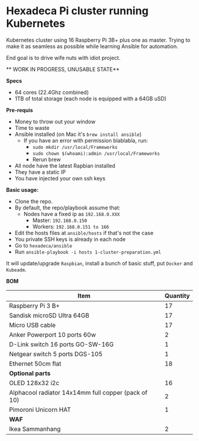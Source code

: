 # Hexadeca Pi cluster running Kubernetes

Kubernetes cluster using 16 Raspberry Pi 3B+ plus one as master. Trying to make it as seamless as possible while learning Ansible for automation.

End goal is to drive wife nuts with idiot project.

** WORK IN PROGRESS, UNUSABLE STATE**

**Specs**

- 64 cores (22.4Ghz combined)
- 1TB of total storage (each node is equipped with a 64GB uSD)

**Pre-requis**
- Money to throw out your window
- Time to waste
- Ansible installed (on Mac it's `brew install ansible`)
  - If you have an error with permission blablabla, run:
    - `sudo mkdir /usr/local/Frameworks`
    - `sudo chown $(whoami):admin /usr/local/Frameworks`
    - Rerun brew
- All node have the latest Rapbian installed
- They have a static IP
- You have injected your own ssh keys

**Basic usage:**
- Clone the repo.
- By default, the repo/playbook assume that:
  - Nodes have a fixed ip as `192.168.0.XXX`
    - Master: `192.168.0.150`
    - Workers: `192.168.0.151 to 166`
- Edit the hosts files at `ansible/hosts` if that's not the case
- You private SSH keys is already in each node
- Go to `hexadeca/ansible`
- Run `ansible-playbook -i hosts 1-cluster-preparation.yml`

It will update/upgrade `Raspbian`, install a bunch of basic stuff, put `Docker` and `Kubeadm`.

**BOM**


|Item|Quantity|
|---|---|
|Raspberry Pi 3 B+|17
|Sandisk microSD Ultra 64GB|17
|Micro USB cable| 17
|Anker Powerport 10 ports 60w|2
|D-Link switch 16 ports GO-SW-16G|1
|Netgear switch 5 ports DGS-105|1
|Ethernet 50cm flat|18
|**Optional parts**|
|OLED 128x32 i2c|16
|Alphacool radiator 14x14mm full copper (pack of 10)|2
|Pimoroni Unicorn HAT|1
|**WAF**|
|Ikea Sammanhang|2
